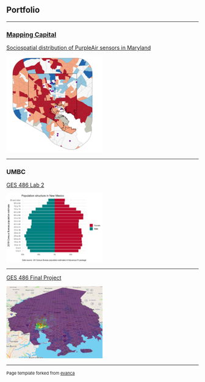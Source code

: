 ## Portfolio

---

### [Mapping Capital](https://mapping.capital)

[Sociospatial distribution of PurpleAir sensors in Maryland](/dss/purple.md) <br/>
<p><a href="/dss/purple.md">
<img src="images/it worked MHI.png?raw=true" width = "50%" height = "50%"/>
</a></p>

---
### UMBC

[GES 486 Lab 2](/lab_2/md/lab_2_exercise.html) <br/>
<p><a href="/lab_2/md/lab_2_exercise.html">
<img src="lab_2/images/mn_pop_pyrmaid.png?raw=true" width = "50%" height = "50%"/>
</a></p>

---

[GES 486 Final Project](/finalproj/index.md) <br/>
<p><a href="/finalproj/index.md">
<img src="finalproj/images/Screenshot 2022-05-09 131724.png" width = "50%" height = "50%"/>
</a></p>


---
<p style="font-size:11px">Page template forked from <a href="https://github.com/evanca/quick-portfolio">evanca</a></p>
<!-- Remove above link if you don't want to attibute -->
